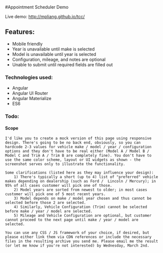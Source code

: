 #Appointment Scheduler Demo

Live demo: http://mpliang.github.io/tcc/

## Features:

- Mobile friendly
- Year is unavailable until make is selected
- Model is unavailable until year is selected
- Configuration, mileage, and notes are optional
- Unable to submit until required fields are filled out

### Technologies used:

- Angular
- Angular UI Router
- Angular Materialize
- ES6

### Todo:


#### Scope

```
I'd like you to create a mock version of this page using responsive design. There's going to be no back end, obviously, so you can hardcode 2-3 values for vehicle make / model / year / configuration options and they don't have to be real either (Model A / Model B / Model C and Trim A / Trim B are completely fine). You don't have to use the same color scheme, layout or UI widgets as shown - the screenshot serves only to illustrate the functionality.

Some clarifications (listed here as they may influence your design):
    1) There's typically a short (up to 4) list of "preferred" vehicle makes depending on dealership (such as Ford /  Lincoln / Mercury); in 95% of all cases customer will pick one of those.
    2) Model years are sorted from newest to older; in most cases customer will pick one of 5 most recent years.
    3) Model depends on make / model year chosen and thus cannot be selected before those 2 are selected.
    4) Similarly, Vehicle Configuration (Trim) cannot be selected before make / year / model are selected.
    5) Mileage and Vehicle Configuration are optional, but customer cannot proceed to the next page until make / year / model are selected.

You can use any CSS / JS framework of your choice, if desired, but please either link them via CDN references or include the necessary files in the resulting archive you send me. Please email me the result (or let me know if you're not interested) by Wednesday, March 2nd.
```
